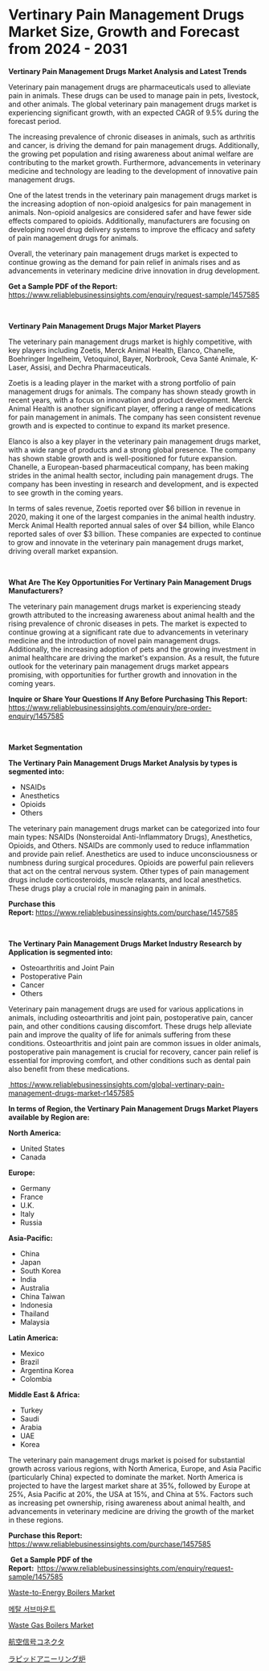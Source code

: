 <p><h1>Vertinary Pain Management Drugs Market Size, Growth and Forecast from 2024 - 2031</h1></p><p><strong>Vertinary Pain Management Drugs Market Analysis and Latest Trends</strong></p>
<p><p>Veterinary pain management drugs are pharmaceuticals used to alleviate pain in animals. These drugs can be used to manage pain in pets, livestock, and other animals. The global veterinary pain management drugs market is experiencing significant growth, with an expected CAGR of 9.5% during the forecast period.</p><p>The increasing prevalence of chronic diseases in animals, such as arthritis and cancer, is driving the demand for pain management drugs. Additionally, the growing pet population and rising awareness about animal welfare are contributing to the market growth. Furthermore, advancements in veterinary medicine and technology are leading to the development of innovative pain management drugs.</p><p>One of the latest trends in the veterinary pain management drugs market is the increasing adoption of non-opioid analgesics for pain management in animals. Non-opioid analgesics are considered safer and have fewer side effects compared to opioids. Additionally, manufacturers are focusing on developing novel drug delivery systems to improve the efficacy and safety of pain management drugs for animals.</p><p>Overall, the veterinary pain management drugs market is expected to continue growing as the demand for pain relief in animals rises and as advancements in veterinary medicine drive innovation in drug development.</p></p>
<p><strong>Get a Sample PDF of the Report:&nbsp;</strong> <a href="https://www.reliablebusinessinsights.com/enquiry/request-sample/1457585">https://www.reliablebusinessinsights.com/enquiry/request-sample/1457585</a></p>
<p>&nbsp;</p>
<p><strong>Vertinary Pain Management Drugs Major Market Players</strong></p>
<p><p>The veterinary pain management drugs market is highly competitive, with key players including Zoetis, Merck Animal Health, Elanco, Chanelle, Boehringer Ingelheim, Vetoquinol, Bayer, Norbrook, Ceva Santé Animale, K-Laser, Assisi, and Dechra Pharmaceuticals.</p><p>Zoetis is a leading player in the market with a strong portfolio of pain management drugs for animals. The company has shown steady growth in recent years, with a focus on innovation and product development. Merck Animal Health is another significant player, offering a range of medications for pain management in animals. The company has seen consistent revenue growth and is expected to continue to expand its market presence.</p><p>Elanco is also a key player in the veterinary pain management drugs market, with a wide range of products and a strong global presence. The company has shown stable growth and is well-positioned for future expansion. Chanelle, a European-based pharmaceutical company, has been making strides in the animal health sector, including pain management drugs. The company has been investing in research and development, and is expected to see growth in the coming years.</p><p>In terms of sales revenue, Zoetis reported over $6 billion in revenue in 2020, making it one of the largest companies in the animal health industry. Merck Animal Health reported annual sales of over $4 billion, while Elanco reported sales of over $3 billion. These companies are expected to continue to grow and innovate in the veterinary pain management drugs market, driving overall market expansion.</p></p>
<p>&nbsp;</p>
<p><strong>What Are The Key Opportunities For Vertinary Pain Management Drugs Manufacturers?</strong></p>
<p><p>The veterinary pain management drugs market is experiencing steady growth attributed to the increasing awareness about animal health and the rising prevalence of chronic diseases in pets. The market is expected to continue growing at a significant rate due to advancements in veterinary medicine and the introduction of novel pain management drugs. Additionally, the increasing adoption of pets and the growing investment in animal healthcare are driving the market's expansion. As a result, the future outlook for the veterinary pain management drugs market appears promising, with opportunities for further growth and innovation in the coming years.</p></p>
<p><strong>Inquire or Share Your Questions If Any Before Purchasing This Report:</strong> <a href="https://www.reliablebusinessinsights.com/enquiry/pre-order-enquiry/1457585">https://www.reliablebusinessinsights.com/enquiry/pre-order-enquiry/1457585</a></p>
<p>&nbsp;</p>
<p><strong>Market Segmentation</strong></p>
<p><strong>The Vertinary Pain Management Drugs Market Analysis by types is segmented into:</strong></p>
<p><ul><li>NSAIDs</li><li>Anesthetics</li><li>Opioids</li><li>Others</li></ul></p>
<p><p>The veterinary pain management drugs market can be categorized into four main types: NSAIDs (Nonsteroidal Anti-Inflammatory Drugs), Anesthetics, Opioids, and Others. NSAIDs are commonly used to reduce inflammation and provide pain relief. Anesthetics are used to induce unconsciousness or numbness during surgical procedures. Opioids are powerful pain relievers that act on the central nervous system. Other types of pain management drugs include corticosteroids, muscle relaxants, and local anesthetics. These drugs play a crucial role in managing pain in animals.</p></p>
<p><strong>Purchase this Report:&nbsp;</strong><a href="https://www.reliablebusinessinsights.com/purchase/1457585">https://www.reliablebusinessinsights.com/purchase/1457585</a></p>
<p>&nbsp;</p>
<p><strong>The Vertinary Pain Management Drugs Market Industry Research by Application is segmented into:</strong></p>
<p><ul><li>Osteoarthritis and Joint Pain</li><li>Postoperative Pain</li><li>Cancer</li><li>Others</li></ul></p>
<p><p>Veterinary pain management drugs are used for various applications in animals, including osteoarthritis and joint pain, postoperative pain, cancer pain, and other conditions causing discomfort. These drugs help alleviate pain and improve the quality of life for animals suffering from these conditions. Osteoarthritis and joint pain are common issues in older animals, postoperative pain management is crucial for recovery, cancer pain relief is essential for improving comfort, and other conditions such as dental pain also benefit from these medications.</p></p>
<p><a href="https://www.reliablebusinessinsights.com/global-vertinary-pain-management-drugs-market-r1457585">&nbsp;https://www.reliablebusinessinsights.com/global-vertinary-pain-management-drugs-market-r1457585</a></p>
<p><strong>In terms of Region, the Vertinary Pain Management Drugs Market Players available by Region are:</strong></p>
<p>
    <p> <strong> North America: </strong>
        <ul>
            <li>United States</li>
            <li>Canada</li>
        </ul>
        </p> 
    <p> <strong> Europe: </strong>
        <ul>
            <li>Germany</li>
            <li>France</li>
            <li>U.K.</li>
            <li>Italy</li>
            <li>Russia</li>
        </ul>
        </p> 
    <p> <strong> Asia-Pacific: </strong>
        <ul>
            <li>China</li>
            <li>Japan</li>
            <li>South Korea</li>
            <li>India</li>
            <li>Australia</li>
            <li>China Taiwan</li>
            <li>Indonesia</li>
            <li>Thailand</li>
            <li>Malaysia</li>
        </ul>
        </p> 
    <p> <strong> Latin America: </strong>
        <ul>
            <li>Mexico</li>
            <li>Brazil</li>
            <li>Argentina Korea</li>
            <li>Colombia</li>
        </ul>
        </p> 
    <p> <strong> Middle East & Africa: </strong>
        <ul>
            <li>Turkey</li>
            <li>Saudi</li>
            <li>Arabia</li>
            <li>UAE</li>
            <li>Korea</li>
        </ul>
    </p>
    </p>
<p><p>The veterinary pain management drugs market is poised for substantial growth across various regions, with North America, Europe, and Asia Pacific (particularly China) expected to dominate the market. North America is projected to have the largest market share at 35%, followed by Europe at 25%, Asia Pacific at 20%, the USA at 15%, and China at 5%. Factors such as increasing pet ownership, rising awareness about animal health, and advancements in veterinary medicine are driving the growth of the market in these regions.</p></p>
<p><strong>Purchase this Report: </strong><a href="https://www.reliablebusinessinsights.com/purchase/1457585">https://www.reliablebusinessinsights.com/purchase/1457585</a></p>
<p>&nbsp;<strong>Get a Sample PDF of the Report:&nbsp;&nbsp;</strong><a href="https://www.reliablebusinessinsights.com/enquiry/request-sample/1457585">https://www.reliablebusinessinsights.com/enquiry/request-sample/1457585</a></p>
<p><strong></strong></p>
<p><p><a href="https://github.com/KeeganBarrows2023/Market-Research-Report-List-1/blob/main/waste-to-energy-boilers-market.md">Waste-to-Energy Boilers Market</a></p><p><a href="https://github.com/vsr06p4p49/Market-Research-Report-List-2/blob/main/3956474112127.md">메탈 서브마운트</a></p><p><a href="https://github.com/marlinacrngin/Market-Research-Report-List-1/blob/main/waste-gas-boilers-market.md">Waste Gas Boilers Market</a></p><p><a href="https://github.com/AbigaleHuel/Market-Research-Report-List-1/blob/main/6033345119187.md">航空信号コネクタ</a></p><p><a href="https://github.com/lrlmopnhwd79300/Market-Research-Report-List-2/blob/main/8831018119188.md">ラピッドアニーリング炉</a></p></p>